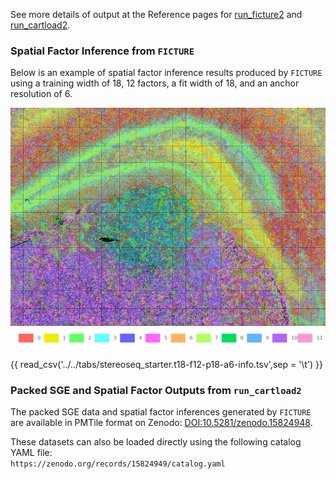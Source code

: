 See more details of output at the Reference pages for [run_ficture2](../docs/reference/run_ficture2.md) and [run_cartload2](../docs/reference/run_cartload2.md).

### Spatial Factor Inference from `FICTURE`
Below is an example of spatial factor inference results produced by `FICTURE` using a training width of 18, 12 factors, a fit width of 18, and an anchor resolution of 6.

![FICTURE](../docs/images/starter_vignettes/stereoseq.t18_f12_p18_a6.png "Spatial factor map")
![cmap](../docs/images/starter_vignettes/stereoseq.t18-f12-rgb.png)

<!-- <div id="color-legend-container"></div>
<script>
  document.addEventListener("DOMContentLoaded", function() {
    loadColorLegend("../../../tabs/colormap/stereoseq_starter.t18-f12-rgb.tsv", "color-legend-container");
  });
</script> -->

{{ read_csv('../../tabs/stereoseq_starter.t18-f12-p18-a6-info.tsv',sep = '\t') }}

### Packed SGE and Spatial Factor Outputs from `run_cartload2`

The packed SGE data and spatial factor inferences generated by `FICTURE` are available in PMTile format on Zenodo: [DOI:10.5281/zenodo.15824948](https://zenodo.org/records/15824948).

These datasets can also be loaded directly using the following catalog YAML file:  
`https://zenodo.org/records/15824949/catalog.yaml`